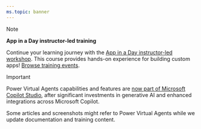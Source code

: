 ```yaml
---
ms.topic: banner
---
```

> [!NOTE]
> **App in a Day instructor-led training**
>
> Continue your learning journey with the [App in a Day instructor-led workshop](https://aka.ms/appinaday?azure-portal=true). This course provides hands-on experience for building custom apps! [Browse training events](https://aka.ms/AIADILTevents?azure-portal=true).

> [!IMPORTANT]
> Power Virtual Agents capabilities and features are [now part of Microsoft Copilot Studio](https://aka.ms/MCSblog2), after significant investments in generative AI and enhanced integrations across Microsoft Copilot.
>
> Some articles and screenshots might refer to Power Virtual Agents while we update documentation and training content.
